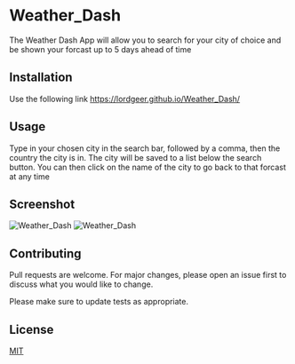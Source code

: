 # Weather_Dash

The Weather Dash App will allow you to search for your city of choice and be shown your forcast up to 5 days ahead of time

## Installation

Use the following link https://lordgeer.github.io/Weather_Dash/

## Usage

Type in your chosen city in the search bar, followed by a comma, then the country the city is in. The city will be saved to a list below the search button. You can then click on the name of the city to go back to that forcast at any time


## Screenshot
![Weather_Dash](images/Screenshot1.png)
![Weather_Dash](images/Screenshot2.png)

## Contributing
Pull requests are welcome. For major changes, please open an issue first to discuss what you would like to change.

Please make sure to update tests as appropriate.

## License
[MIT](https://choosealicense.com/licenses/mit/)